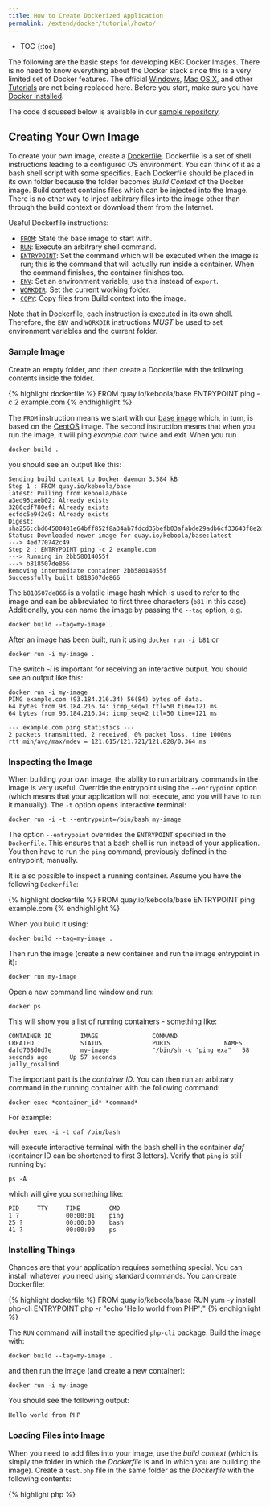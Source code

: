 ```yaml
---
title: How to Create Dockerized Application
permalink: /extend/docker/tutorial/howto/
---
```


* TOC
{:toc}

The following are the basic steps for developing KBC Docker Images. There is no need to know everything about the Docker stack since this is a very limited set of Docker features.
The official [Windows](https://docs.docker.com/windows/step_one/), 
[Mac OS X](https://docs.docker.com/mac/), and other [Tutorials](https://docs.docker.com/linux/) are not being replaced here.
Before you start, make sure you have [Docker installed](/extend/docker/tutorial/setup/). 

The code discussed below is available in our [sample repository](https://github.com/keboola/docs-docker-example-image).

## Creating Your Own Image
To create your own image, create a [Dockerfile](https://docs.docker.com/engine/reference/builder/). 
Dockerfile is a set of shell instructions leading to a configured OS environment. You can think of it as a 
bash shell script with some specifics. Each Dockerfile should be placed in its own folder because the folder 
becomes *Build Context* of the Docker image. Build context contains files which can be injected into the 
Image. There is no other way to inject arbitrary files into the image other than through the build 
context or download them from the Internet.

Useful Dockerfile instructions:

- [`FROM`](https://docs.docker.com/engine/reference/builder/#from): State the base image to start with.
- [`RUN`](https://docs.docker.com/engine/reference/builder/#run): Execute an arbitrary shell command.
- [`ENTRYPOINT`](https://docs.docker.com/engine/reference/builder/#entrypoint): Set the command which 
will be executed when the image is run; this is the command that will actually run inside a container.
When the command finishes, the container finishes too.
- [`ENV`](https://docs.docker.com/engine/reference/builder/#env): Set an environment variable, use this instead of `export`.
- [`WORKDIR`](https://docs.docker.com/engine/reference/builder/#workdir): Set the current working folder.
- [`COPY`](https://docs.docker.com/engine/reference/builder/#copy): Copy files from Build context into the image.

Note that in Dockerfile, each instruction is executed in its own shell. Therefore, the
`ENV` and `WORKDIR` instructions *MUST* be used to set environment variables and the current folder.

### Sample Image
Create an empty folder, and then create a Dockerfile with the following contents inside the folder.

{% highlight dockerfile %}
FROM quay.io/keboola/base
ENTRYPOINT ping -c 2 example.com
{% endhighlight %}

The `FROM` instruction means we start with our [base image](https://quay.io/repository/keboola/base)
which, in turn, is based on the [CentOS](https://hub.docker.com/_/centos/) image. 
The second instruction means that when you run the image, it will ping _example.com_ twice and exit. 
When you run
 
    docker build .
    
you should see an output like this:

    Sending build context to Docker daemon 3.584 kB
    Step 1 : FROM quay.io/keboola/base
    latest: Pulling from keboola/base
    a3ed95caeb02: Already exists
    3286cdf780ef: Already exists
    ecfdc5e942e9: Already exists
    Digest: sha256:cbd64500481e64bff852f8a34ab7fdcd35befb03afabde29adb6cf33643f8e2d
    Status: Downloaded newer image for quay.io/keboola/base:latest
    ---> 4ed770742c49
    Step 2 : ENTRYPOINT ping -c 2 example.com
    ---> Running in 2bb58014055f
    ---> b818507de866
    Removing intermediate container 2bb58014055f
    Successfully built b818507de866

The `b818507de866` is a volatile image hash which is used to refer to the image and can be abbreviated to first three 
characters (`b81` in this case).
Additionally, you can name the image by passing the `--tag` option, e.g. 

    docker build --tag=my-image .

After an image has been built, run it using `docker run -i b81` or 

    docker run -i my-image . 
     
The switch _-i_ is important for receiving an interactive output. You should see an output like this:

    docker run -i my-image
    PING example.com (93.184.216.34) 56(84) bytes of data.
    64 bytes from 93.184.216.34: icmp_seq=1 ttl=50 time=121 ms
    64 bytes from 93.184.216.34: icmp_seq=2 ttl=50 time=121 ms

    --- example.com ping statistics ---
    2 packets transmitted, 2 received, 0% packet loss, time 1000ms
    rtt min/avg/max/mdev = 121.615/121.721/121.828/0.364 ms

### Inspecting the Image
When building your own image, the ability to run arbitrary commands in the image is very useful. Override the entrypoint using the `--entrypoint` 
option (which means that your application will not execute, and you will have to run it manually). The `-t`
option opens **i**nteractive **t**erminal: 

    docker run -i -t --entrypoint=/bin/bash my-image 

The option `--entrypoint` overrides the `ENTRYPOINT` specified in the `Dockerfile`. This ensures that a
bash shell is run instead of your application. You then have to run the `ping` command, previously defined in the entrypoint, manually. 

It is also possible to inspect a running container. Assume you have the following `Dockerfile`:

{% highlight dockerfile %}
FROM quay.io/keboola/base
ENTRYPOINT ping example.com
{% endhighlight %}
 
When you build it using:
    
    docker build --tag=my-image .
    
Then run the image (create a new container and run the image entrypoint in it):

    docker run my-image
    
Open a new command line window and run:

    docker ps
    
This will show you a list of running containers - something like:

    CONTAINER ID        IMAGE               COMMAND                  CREATED             STATUS              PORTS               NAMES
    dafd708d0d7e        my-image            "/bin/sh -c 'ping exa"   58 seconds ago      Up 57 seconds                           jolly_rosalind

The important part is the *container ID*. You can then run an arbitrary command in the running container with
the following command:

    docker exec *container_id* *command*

For example:

    docker exec -i -t daf /bin/bash

will execute **i**nteractive **t**erminal with the bash shell in the container *daf* (container ID can 
be shortened to first 3 letters). Verify that `ping` is still running by: 

    ps -A
    
which will give you something like:
    
    PID     TTY     TIME        CMD
    1 ?             00:00:01    ping
    25 ?            00:00:00    bash
    41 ?            00:00:00    ps
   

### Installing Things
Chances are that your application requires something special. You can install whatever you need
using standard commands. You can create Dockerfile:

{% highlight dockerfile %}
FROM quay.io/keboola/base
RUN yum -y install php-cli
ENTRYPOINT php -r "echo 'Hello world from PHP';"
{% endhighlight %}

The `RUN` command will install the specified `php-cli` package. Build the image with:

    docker build --tag=my-image . 
    
and then run the image (and create a new container):

    docker run -i my-image

You should see the following output:
    
    Hello world from PHP


### Loading Files into Image 
When you need to add files into your image, use the *build context* (which is simply
the folder in which the *Dockerfile* is and in which you are building the image). Create a `test.php`
file in the same folder as the *Dockerfile* with the following contents: 

{% highlight php %}
<?php

echo "Hello world from PHP file";
{% endhighlight %}

Then change the Dockerfile to:

{% highlight dockerfile %}
FROM quay.io/keboola/base
RUN yum -y install php-cli
COPY . /home/
ENTRYPOINT php /home/test.php
{% endhighlight %}

The `COPY` command copies the entire contents of the folder with Dockerfile into the `/home/`
folder inside the image. The `ENTRYPOINT` command then simply executes the file when the image 
is run. When you `docker build` and `docker run` the image, you will receive:

    Hello world from PHP file


## Dockerfile Gotchas

- Make absolutely sure that the *Dockerfile* script requires no interaction.
- Each Dockerfile instruction runs in its own shell and there is no state maintained between them. 
This means that, for instance, having `RUN export foo=bar` makes no sense. Use `ENV foo=bar` instruction
to create environment variables.
- When you look at the [existing Dockerfiles](https://github.com/keboola/docker-base-php70/blob/master/Dockerfile), 
you will realize that commands are squashed together 
to a [single instruction](https://github.com/keboola/docker-base-php70/blob/master/Dockerfile#L9). This is 
because each instruction creates a *layer* and there is a limited number of layers (layers are counted for the base 
images too). However, this approach makes debugging more complicated. So, you better start with having

{% highlight dockerfile %}
    RUN instruction1
    RUN instruction2
{% endhighlight %}        

and only once you are sure the image builds correctly and you are happy with the result, change this to:

{% highlight dockerfile %}
RUN instruction1 \
    && instruction2
{% endhighlight %}        

- When you refer to files on the Internet, make sure they are available publicly, so that the image can be 
rebuilt by a Docker registry.
- Be careful about storing private things in the image (like credentials or keys); they will remain in 
the image unless you delete them.
- Be sure to delete temporary files, as they bloat the image. That's why we add `yum clean all` everywhere.
- Consult 
the [Dockerfile Best Practices](https://docs.docker.com/engine/userguide/eng-image/dockerfile_best-practices/) 
for more detailed information. 

Now that you are able to create dockerized applications, get yourself familiar with the
[Docker registry](/extend/docker/tutorial/automated-build/). 
